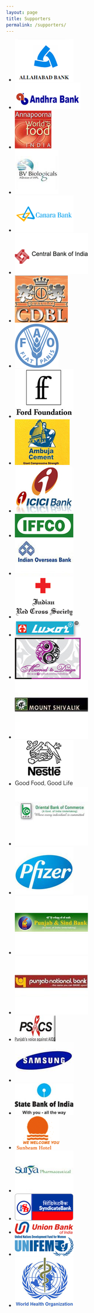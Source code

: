 ```yaml
---
layout: page
title: Supporters
permalink: /supporters/
---
```


<ul class="supporters">
<li>
<div class="img-gal">
<div class="img-cont"><img title="Allahabad Bank" src="/images/supporters/allahabadbank.png" alt="Allahabad Bank logo" /> <span>&nbsp;</span></div>
</div>
</li>
<li>
<div class="img-gal">
<div class="img-cont"><img title="Andhra Bank" src="/images/supporters/Andhra-Bank.gif" alt="Andhra Bank logo" /> <span>&nbsp;</span></div>
</div>
</li>
<li>
<div class="img-gal">
<div class="img-cont"><img title="Annapurann World Food" src="/images/supporters/annapurna.jpg" alt="Annapurann World Food logo" /> <span>&nbsp;</span></div>
</div>
</li>
<li>
<div class="img-gal">
<div class="img-cont"><img title="BV Biologicals" src="/images/supporters/biologycal_logo.jpg" alt="BV Biologicals logo" /> <span>&nbsp;</span></div>
</div>
</li>
<li>
<div class="img-gal">
<div class="img-cont"><img title="Canara Bank" src="/images/supporters/canarap.bmp" alt="Canara Bank logo" /> <span>&nbsp;</span></div>
</div>
</li>
<li>
<div class="img-gal">
<div class="img-cont"><img title="Central Bank of India" src="/images/supporters/Central_Bank_of_India-logo-703E32AC90-seeklogo.com.gif" alt="Central Bank of India logo" /> <span>&nbsp;</span></div>
</div>
</li>
<li>
<div class="img-gal">
<div class="img-cont"><img title="Chandigarh Distillers &amp; Bottlers Ltd" src="/images/supporters/cdblindia.png" alt="Chandigarh Distillers &amp; Bottlers Ltd logo" /> <span>&nbsp;</span></div>
</div>
</li>
<li>
<div class="img-gal">
<div class="img-cont"><img title="Food &amp; Agriculture Organization of the United Nations (FAO)" src="/images/supporters/226px-FAO_logo.png" alt="Food &amp; Agriculture Organization of the United Nations (FAO) logo" /> <span>&nbsp;</span></div>
</div>
</li>
<li>
<div class="img-gal">
<div class="img-cont"><img title="Ford Foundation" src="/images/supporters/Ford_Foundation.jpg" alt="Ford Foundation logo" /> <span>&nbsp;</span></div>
</div>
</li>
<li>
<div class="img-gal">
<div class="img-cont"><img title="Gujrat Ambuja Cements, Ltd." src="/images/supporters/ambujacement.jpg" alt="Gujrat Ambuja Cements, Ltd. logo" /> <span>&nbsp;</span></div>
</div>
</li>
<li>
<div class="img-gal">
<div class="img-cont"><img title="ICICI Bank" src="/images/supporters/ICICI-Bank.jpg" alt="ICICI Bank logo" /> <span>&nbsp;</span></div>
</div>
</li>
<li>
<div class="img-gal">
<div class="img-cont"><img title="Indian Farmers Fertilization Cooperative, Ltd." src="/images/supporters/iffco_logo.jpg" alt="Indian Farmers Fertilization Cooperative, Ltd. logo" /> <span>&nbsp;</span></div>
</div>
</li>
<li>
<div class="img-gal">
<div class="img-cont"><img title="Indian Overseas Bank" src="/images/supporters/IndianOverseasBank.jpg" alt="Indian Overseas Bank logo" /> <span>&nbsp;</span></div>
</div>
</li>
<li>
<div class="img-gal">
<div class="img-cont"><img title="Indian Red Cross Society, Punjab" src="/images/supporters/IndianRedCrossSociety.png" alt="Indian Red Cross Society, Punjab logo" /> <span>&nbsp;</span></div>
</div>
</li>
<li>
<div class="img-gal">
<div class="img-cont"><img title="Luxor Writing Instruments, Ltd" src="/images/supporters/Luxor-Pens.thumbnail.gif" alt="Luxor Writing Instruments, Ltd logo" /> <span>&nbsp;</span></div>
</div>
</li>
<li>
<div class="img-gal">
<div class="img-cont"><img title="Married to Design " src="/images/supporters/married-to-design.jpg" alt="Married to Design  logo" /> <span>&nbsp;</span></div>
</div>
</li>
<li>
<div class="img-gal">
<div class="img-cont"><img title="Mount Shivalik Breweries Ltd" src="/images/supporters/MountShivalikBreweries.jpg" alt="Mount Shivalik Breweries Ltd logo" /> <span>&nbsp;</span></div>
</div>
</li>
<li>
<div class="img-gal">
<div class="img-cont"><img title="Nestle" src="/images/supporters/logo-nestle.jpg" alt="Nestle logo" /> <span>&nbsp;</span></div>
</div>
</li>
<li>
<div class="img-gal">
<div class="img-cont"><img title="Oriental Bank of Commerce" src="/images/supporters/OrientalBankOfCommerceIndiaLogo.jpg" alt="Oriental Bank of Commerce logo" /> <span>&nbsp;</span></div>
</div>
</li>
<li>
<div class="img-gal">
<div class="img-cont"><img title="Pfizer" src="/images/supporters/pfizer_200x200.jpg" alt="Pfizer logo" /> <span>&nbsp;</span></div>
</div>
</li>
<li>
<div class="img-gal">
<div class="img-cont"><img title="Punjab &amp; Sind Bank" src="/images/supporters/PunjabSindBanklogo.jpg" alt="Punjab &amp; Sind Bank logo" /> <span>&nbsp;</span></div>
</div>
</li>
<li>
<div class="img-gal">
<div class="img-cont"><img title="Punjab National Bank" src="/images/supporters/pnb.jpg" alt="Punjab National Bank logo" /> <span>&nbsp;</span></div>
</div>
</li>
<li>
<div class="img-gal">
<div class="img-cont"><img title="Punjab State AIDS Control Society" src="/images/supporters/Punjab State AIDS Control Society.jpg" alt="Punjab State AIDS Control Society logo" /> <span>&nbsp;</span></div>
</div>
</li>
<li>
<div class="img-gal">
<div class="img-cont"><img title="Samsung India Electronics, Ltd. " src="/images/supporters/samsung-logo-pro_00FA000000227301.jpg" alt="Samsung India Electronics, Ltd.  logo" /> <span>&nbsp;</span></div>
</div>
</li>
<li>
<div class="img-gal">
<div class="img-cont"><img title="State Bank of India " src="/images/supporters/state-bank-of-india.jpg" alt="State Bank of India  logo" /> <span>&nbsp;</span></div>
</div>
</li>
<li>
<div class="img-gal">
<div class="img-cont"><img title="Sunbeam Hotel " src="/images/supporters/sunbeamlogo.gif" alt="Sunbeam Hotel  logo" /> <span>&nbsp;</span></div>
</div>
</li>
<li>
<div class="img-gal">
<div class="img-cont"><img title="Surya Pharmaceutical, Ltd. " src="/images/supporters/Surya_Pharma.jpg" alt="Surya Pharmaceutical, Ltd.  logo" /> <span>&nbsp;</span></div>
</div>
</li>
<li>
<div class="img-gal">
<div class="img-cont"><img title="Syndicate Bank " src="/images/supporters/syndicate-bank.jpg" alt="Syndicate Bank  logo" /> <span>&nbsp;</span></div>
</div>
</li>
<li>
<div class="img-gal">
<div class="img-cont"><img title="Union Bank of India " src="/images/supporters/union-bank-of-india1.gif" alt="Union Bank of India  logo" /> <span>&nbsp;</span></div>
</div>
</li>
<li>
<div class="img-gal">
<div class="img-cont"><img title="United Nations Development Fund for Women (UNIFEM) " src="/images/supporters/unifem.jpg" alt="United Nations Development Fund for Women (UNIFEM)  logo" /> <span>&nbsp;</span></div>
</div>
</li>
<li>
<div class="img-gal">
<div class="img-cont"><img title="World Health Organization (WHO) " src="/images/supporters/who5.jpg" alt="World Health Organization (WHO)  logo" /> <span>&nbsp;</span></div>
</div>
</li>
</ul>
